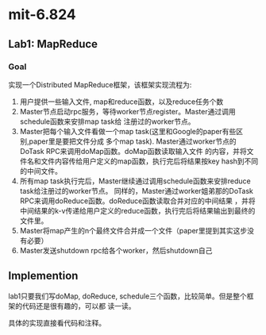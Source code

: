 # mit-6.824

## Lab1: MapReduce

### Goal
实现一个Distributed MapReduce框架，该框架实现流程为:

1. 用户提供一些输入文件, map和reduce函数，以及reduce任务个数
2. Master节点启动rpc服务，等待worker节点register。Master通过调用schedule函数来安排map task给
注册过的worker节点。
3. Master把每个输入文件看做一个map task(这里和Google的paper有些区别,paper里是要把文件分成
多个map task). Master通过worker节点的DoTask RPC来调用doMap函数。doMap函数读取输入文件
的内容，并将文件名和文件内容传给用户定义的map函数，执行完后将结果按key hash到不同的中间文件。
4. 所有map task执行完后，Master继续通过调用schedule函数来安排reduce task给注册过的worker节点。
同样的，Master通过worker姐弟那的DoTask RPC来调用doReduce函数。doReduce函数读取合并对应的中间结果
，并将中间结果的k-v传递给用户定义的reduce函数，执行完后将结果输出到最终的文件里。
5. Master将map产生的n个最终文件合并成一个文件（paper里提到其实这步没有必要）
6. Master发送shutdown rpc给各个worker，然后shutdown自己

## Implemention
lab1只要我们写doMap, doReduce, schedule三个函数，比较简单。但是整个框架的代码还是很有趣的，可以都
读一读。

具体的实现直接看代码和注释。
